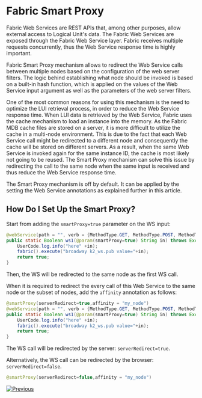 # Fabric Smart Proxy

Fabric Web Services are REST APIs that, among other purposes, allow external access to Logical Unit's data. The Fabric Web Services are exposed through the Fabric Web Service layer. Fabric receives multiple requests concurrently, thus the Web Service response time is highly important. 

Fabric Smart Proxy mechanism allows to redirect the Web Service calls between multiple nodes based on the configuration of the web server filters. The logic behind establishing what node should be invoked is based on a built-in hash function, which is applied on the values of the Web Service input argument as well as the parameters of the web server filters. 

One of the most common reasons for using this mechanism is the need to optimize the LUI retrieval process, in order to reduce the Web Service response time. 
When LUI data is retrieved by the Web Service, Fabric uses the cache mechanism to load an instance into the memory. As the Fabric MDB cache files are stored on a server, it is more difficult to utilize the cache in a multi-node environment. This is due to the fact that each Web Service call might be redirected to a different node and consequently the cache will be stored on different servers. As a result, when the same Web Service is invoked again for the same instance ID, the cache is most likely not going to be reused. The Smart Proxy mechanism can solve this issue by redirecting the call to the same node when the same input is received and thus reduce the Web Service response time.

The Smart Proxy mechanism is off by default. It can be applied by the setting the Web Service annotations  as explained further in this article.

## How Do I Set Up the Smart Proxy?

Start from adding the ```smartProxy=true``` parameter on the WS input:

~~~java
@webService(path = "", verb = {MethodType.GET, MethodType.POST, MethodType.PUT, MethodType.DELETE}, version = "1", isRaw = false, isCustomPayload = false, produce = {Produce.XML, Produce.JSON}, elevatedPermission = false)
public static Boolean ws1(@param(smartProxy=true) String in) throws Exception {
	UserCode.log.info("here" +in);
	fabric().execute("broadway k2_ws.pub value="+in);
	return true;
}
~~~

Then, the WS will be redirected to the same node as the first WS call.

When it is required to redirect the every call of this Web Service to the same node or the subset of nodes, add the ```affinity``` annotation as follows:

~~~java
@smartProxy(serverRedirect=true,affinity = "my_node")
@webService(path = "", verb = {MethodType.GET, MethodType.POST, MethodType.PUT, MethodType.DELETE}, version = "1", isRaw = false, isCustomPayload = false, produce = {Produce.XML, Produce.JSON}, elevatedPermission = false)
public static Boolean ws1(@param(smartProxy=true) String in) throws Exception {
	UserCode.log.info("here" +in);
	fabric().execute("broadway k2_ws.pub value="+in);
	return true;
}
~~~

The WS call will be redirected by the server: ```serverRedirect=true```.

Alternatively, the WS call can be redirected by the browser: ```serverRedirect=false```.

~~~java
@smartProxy(serverRedirect=false,affinity = "my_node")
~~~



[![Previous](/articles/images/Previous.png)](/articles/15_web_services_and_graphit/14_rest_api_additions.md)
